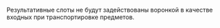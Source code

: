 Результативные слоты не будут задействованы воронкой в качестве входных при транспортировке предметов.